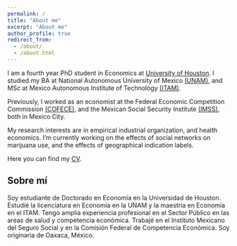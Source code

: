 ```yaml
---
permalink: /
title: "About me"
excerpt: "About me"
author_profile: true
redirect_from:
  - /about/
  - /about.html
---
```


I am a fourth year PhD student in Economics at [University of Houston](https://www.uh.edu/class/economics/). I studied my BA at National Autonomous University of Mexico [(UNAM)](http://www.economia.unam.mx/), and MSc at Mexico Autonomous Institute of Technology [(ITAM)](https://posgrados.itam.mx/).

Previously, I worked as an economist at the Federal Economic Competition Commission [(COFECE)](https://www.cofece.mx/?lang=en), and the Mexican Social Security Institute [(IMSS)](http://www.imss.gob.mx/), both in Mexico City.

My research interests are in empirical industrial organization, and health economics. I’m currently working on the effects of social networks on marijuana use, and the effects of geographical indication labels.

Here you can find my <a href="/files/EvaLoaeza_CV_2023.pdf">CV</a>.

## Sobre mí

Soy estudiante de Doctorado en Economía en la Universidad de Houston. Estudié la licenciatura en Economía en la UNAM y la maestría en Economía en el ITAM. 
Tengo amplia experiencia profesional en el Sector Público en las areas de salud y competencia económica. Trabajé en el Instituto Mexicano del Seguro Social y en la Comisión Federal de Competencia Económica. Soy originaria de Oaxaca, México. 
